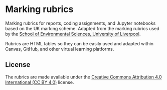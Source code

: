 # Marking rubrics

Marking rubrics for reports, coding assignments, and Jupyter notebooks based on
the UK marking scheme.
Adapted from the marking rubrics used by the
[School of Environmental Sciences, University of Liverpool](https://www.liverpool.ac.uk/environmental-sciences/).

Rubrics are HTML tables so they can be easily used and adapted within Canvas,
GitHub, and other virtual learning platforms.

## License

The rubrics are made available under the
[Creative Commons Attribution 4.0 International (CC BY 4.0)](https://creativecommons.org/licenses/by/4.0)
license.
